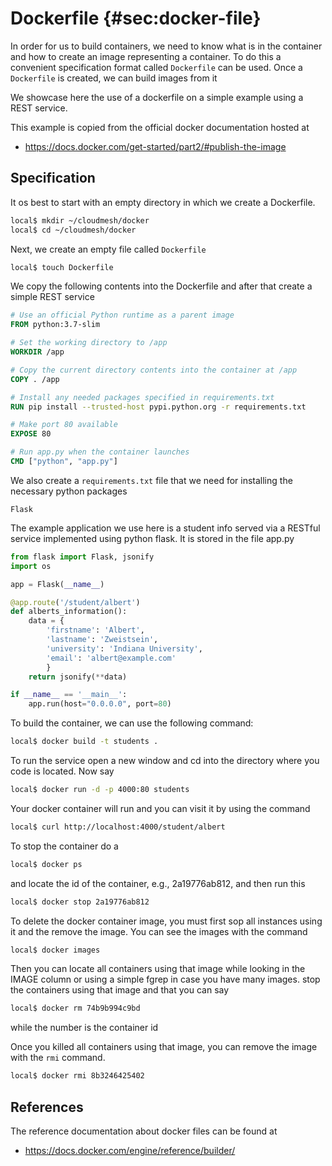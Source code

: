 # Dockerfile {#sec:docker-file}

In order for us to build containers, we need to know what is in the
container and how to create an image representing a container. To do
this a convenient specification format called `Dockerfile` can be
used. Once a `Dockerfile` is created, we can build images from it

We showcase here the use of a dockerfile on a simple example using a
REST service.

This example is copied from the official docker documentation hosted
at

* <https://docs.docker.com/get-started/part2/#publish-the-image>

## Specification

It os best to start with an empty directory in which we create a
Dockerfile.

```bash
local$ mkdir ~/cloudmesh/docker
local$ cd ~/cloudmesh/docker
```

Next, we create an empty file called `Dockerfile`

```bash
local$ touch Dockerfile
```

We copy the following contents into the Dockerfile and after that
create a simple REST service

```dockerfile
# Use an official Python runtime as a parent image
FROM python:3.7-slim

# Set the working directory to /app
WORKDIR /app

# Copy the current directory contents into the container at /app
COPY . /app

# Install any needed packages specified in requirements.txt
RUN pip install --trusted-host pypi.python.org -r requirements.txt

# Make port 80 available
EXPOSE 80

# Run app.py when the container launches
CMD ["python", "app.py"]
```

We also create a `requirements.txt` file that we need for installing the
necessary python packages

    Flask


The example application we use here is a student info served via a
RESTful service implemented using python flask.
It is stored in the file app.py

```python
from flask import Flask, jsonify
import os

app = Flask(__name__)

@app.route('/student/albert')
def alberts_information():
    data = {
        'firstname': 'Albert',
        'lastname': 'Zweistsein',
        'university': 'Indiana University',
        'email': 'albert@example.com'
        }
    return jsonify(**data)

if __name__ == '__main__':
    app.run(host="0.0.0.0", port=80)
```


To build the container, we can use the following command:

```bash
local$ docker build -t students .
```

To run the service open a new window and cd into the directory where
you code is located. Now say

```bash
local$ docker run -d -p 4000:80 students
```

Your docker container will run and you can visit it by using the
command

```bash
local$ curl http://localhost:4000/student/albert
```

To stop the container do a

```bash
local$ docker ps
```

and locate the id of the container, e.g., 2a19776ab812, and then run this

```bash
local$ docker stop 2a19776ab812
```

To delete the docker container image, you must first sop all instances
using it and the remove the image. You can see the images with the
command


```bash
local$ docker images
```

Then you can locate all containers using that image while looking in
the IMAGE column or using a simple fgrep in case you have many
images. stop the containers using that image and that you can say


```bash
local$ docker rm 74b9b994c9bd
```

while the number is the container id

Once you killed all containers using that image, you can remove the
image with the `rmi` command.

```bash
local$ docker rmi 8b3246425402
```

## References

The reference documentation about docker files can be found at

* <https://docs.docker.com/engine/reference/builder/>

